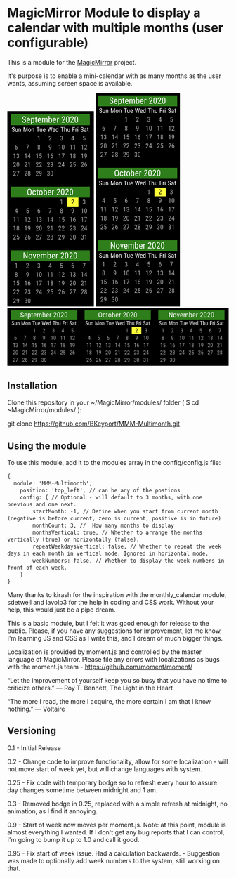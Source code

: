 # MagicMirror Module to display a calendar with multiple months (user configurable)

This is a module for the [MagicMirror](https://github.com/MichMich/MagicMirror) project. 

It's purpose is to enable a mini-calendar with as many months as the user wants, assuming screen space is available. 

![screenshot](screenshot-vertical-norepeat.png?raw=true "Screenshot (vertical mode, single weekday line)")
![screenshot](screenshot-vertical-repeat.png?raw=true "Screenshot (vertical mode, repeat weekday line for every month)")
![screenshot](screenshot-horizontal.png?raw=true "Screenshot (horizontal mode)")

## Installation

Clone this repository in your ~/MagicMirror/modules/ folder ( $ cd ~MagicMirror/modules/ ):

git clone https://github.com/BKeyport/MMM-Multimonth.git

## Using the module
To use this module, add it to the modules array in the config/config.js file:

```
{
  module: 'MMM-Multimonth',
	position: 'top_left', // can be any of the postions
	config: { // Optional - will default to 3 months, with one previous and one next. 
		startMonth: -1, // Define when you start from current month (negative is before current, zero is current, positive is in future) 
		monthCount: 3, //  How many months to display 
		monthsVertical: true, // Whether to arrange the months vertically (true) or horizontally (false).
		repeatWeekdaysVertical: false, // Whether to repeat the week days in each month in vertical mode. Ignored in horizontal mode.
		weekNumbers: false, // Whether to display the week numbers in front of each week.
	}
}
```

Many thanks to kirash for the inspiration with the monthly_calendar module, sdetweil and lavolp3 for the help in coding and CSS work. Without your help, this would just be a pipe dream. 

This is a basic module, but I felt it was good enough for release to the public. Please, if you have any suggestions for improvement, let me know, I'm learning JS and CSS as I write this, and I dream of much bigger things. 

Localization is provided by moment.js and controlled by the master language of MagicMirror. Please file any errors with localizations as bugs with the moment.js team - https://github.com/moment/moment/

“Let the improvement of yourself keep you so busy that you have no time to criticize others.”
― Roy T. Bennett, The Light in the Heart

“The more I read, the more I acquire, the more certain I am that I know nothing.”
― Voltaire

## Versioning
0.1 - Initial Release

0.2 - Change code to improve functionality, allow for some localization - will not move start of week yet, but will change languages with system.

0.25 - Fix code with temporary bodge so to refresh every hour to assure day changes sometime between midnight and 1 am. 

0.3 - Removed bodge in 0.25, replaced with a simple refresh at midnight, no animation, as I find it annoying. 

0.9 - Start of week now moves per moment.js. Note: at this point, module is almost everything I wanted. If I don't get any bug reports that I can control, I'm going to bump it up to 1.0 and call it good. 

0.95 - Fix start of week issue. Had a calculation backwards. - Suggestion was made to optionally add week numbers to the system, still working on that. 
